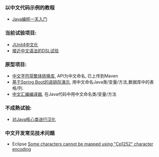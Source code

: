 ### 以中文代码示例的教程
- [Java编程一天入门](https://github.com/program-in-chinese/java_in_hours_chn)

### 当前试验项目:
- [JUnit4中文化](https://github.com/program-in-chinese/junit4_in_chinese)
- [接近中文语法的DSL试验](https://github.com/program-in-chinese/DSL_FamilyRelation)

### 原型项目:
- [中文字符简繁体转换库](https://github.com/program-in-chinese/zhconverter), API为中文命名, 已上传到Maven
- [基于Spring Boot的进销存演示](https://github.com/program-in-chinese/jinxiaocun), 用中文命名Java类/变量/方法,数据库中的表格/列.
- [中文汇编编译器](https://github.com/program-in-chinese/assembler-in-chinese-experiment), 在Java代码中用中文命名类/变量/方法

### 不成熟试验:
- [对Java核心类进行汉化](https://git.oschina.net/zhishi/JavaCN)

### 中文开发常见技术问题
- Eclipse [Some characters cannot be mapped using "Cp1252" character encoding](http://stackoverflow.com/questions/3598117/unable-to-create-a-file-with-foreign-language-characters)

